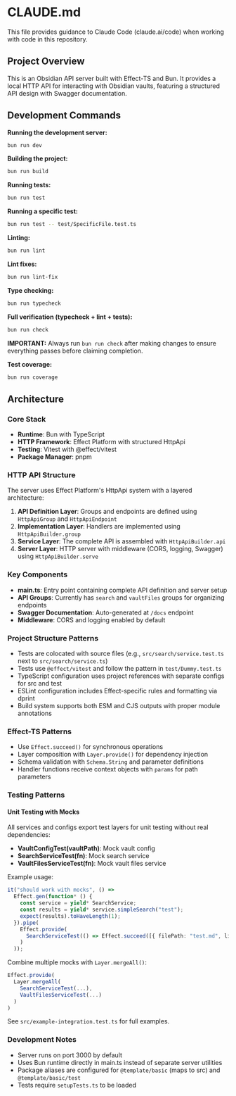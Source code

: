 # CLAUDE.md

This file provides guidance to Claude Code (claude.ai/code) when working with code in this repository.

## Project Overview

This is an Obsidian API server built with Effect-TS and Bun. It provides a local HTTP API for interacting with Obsidian vaults, featuring a structured API design with Swagger documentation.

## Development Commands

**Running the development server:**

```bash
bun run dev
```

**Building the project:**

```bash
bun run build
```

**Running tests:**

```bash
bun run test
```

**Running a specific test:**

```bash
bun run test -- test/SpecificFile.test.ts
```

**Linting:**

```bash
bun run lint
```

**Lint fixes:**

```bash
bun run lint-fix
```

**Type checking:**

```bash
bun run typecheck
```

**Full verification (typecheck + lint + tests):**

```bash
bun run check
```

**IMPORTANT:** Always run `bun run check` after making changes to ensure everything passes before claiming completion.

**Test coverage:**

```bash
bun run coverage
```

## Architecture

### Core Stack

- **Runtime**: Bun with TypeScript
- **HTTP Framework**: Effect Platform with structured HttpApi
- **Testing**: Vitest with @effect/vitest
- **Package Manager**: pnpm

### HTTP API Structure

The server uses Effect Platform's HttpApi system with a layered architecture:

1. **API Definition Layer**: Groups and endpoints are defined using `HttpApiGroup` and `HttpApiEndpoint`
2. **Implementation Layer**: Handlers are implemented using `HttpApiBuilder.group`
3. **Service Layer**: The complete API is assembled with `HttpApiBuilder.api`
4. **Server Layer**: HTTP server with middleware (CORS, logging, Swagger) using `HttpApiBuilder.serve`

### Key Components

- **main.ts**: Entry point containing complete API definition and server setup
- **API Groups**: Currently has `search` and `vaultFiles` groups for organizing endpoints
- **Swagger Documentation**: Auto-generated at `/docs` endpoint
- **Middleware**: CORS and logging enabled by default

### Project Structure Patterns

- Tests are colocated with source files (e.g., `src/search/service.test.ts` next to `src/search/service.ts`)
- Tests use `@effect/vitest` and follow the pattern in `test/Dummy.test.ts`
- TypeScript configuration uses project references with separate configs for src and test
- ESLint configuration includes Effect-specific rules and formatting via dprint
- Build system supports both ESM and CJS outputs with proper module annotations

### Effect-TS Patterns

- Use `Effect.succeed()` for synchronous operations
- Layer composition with `Layer.provide()` for dependency injection
- Schema validation with `Schema.String` and parameter definitions
- Handler functions receive context objects with `params` for path parameters

### Testing Patterns

#### Unit Testing with Mocks

All services and configs export test layers for unit testing without real dependencies:

- **VaultConfigTest(vaultPath)**: Mock vault config
- **SearchServiceTest(fn)**: Mock search service
- **VaultFilesServiceTest(fn)**: Mock vault files service

Example usage:

```typescript
it("should work with mocks", () =>
  Effect.gen(function* () {
    const service = yield* SearchService;
    const results = yield* service.simpleSearch("test");
    expect(results).toHaveLength(1);
  }).pipe(
    Effect.provide(
      SearchServiceTest(() => Effect.succeed([{ filePath: "test.md", lineNumber: 1, context: "text" }]))
    )
  ));
```

Combine multiple mocks with `Layer.mergeAll()`:

```typescript
Effect.provide(
  Layer.mergeAll(
    SearchServiceTest(...),
    VaultFilesServiceTest(...)
  )
)
```

See `src/example-integration.test.ts` for full examples.

### Development Notes

- Server runs on port 3000 by default
- Uses Bun runtime directly in main.ts instead of separate server utilities
- Package aliases are configured for `@template/basic` (maps to src) and `@template/basic/test`
- Tests require `setupTests.ts` to be loaded
